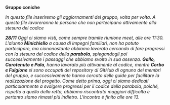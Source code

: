 **Gruppo coniche**

*In questo file inseriremo gli aggiornamenti del gruppo, volta per volta. A questo file lavoreranno le persone che non partecipano attivamente alla stesura del codice*

***28/11**
Oggi ci siamo visti, come sempre tramite riunione meet, alle ore 11:30. L'alunno **Minichiello** a causa di impegni familiari, non ha potuto partecipare, ma ciononostante abbiamo lavorato cercando di fare progressi con la stesura del codice della **parabola**, spiegandogli poi successivamente i passaggi che abbiamo svolto in sua assenza.
**Gallo, Carotenuto e Pala**, hanno lavorato più attivamente al codice, mentre **Corbo e Fulgione** si sono occupati dei repository di GitHub di ognuno dei membri del gruppo, e successivamente hanno cercato delle guide per facilitare la realizzazione del progetto.
Come detto prima, oggi ci siamo dedicati particolarmente a svolgere progressi per il codice della parabola, poiché, rispetto a quello della retta, abbiamo riscontrato maggiori difficolta e pertanto siamo rimasti più indietro.
L'incontro è finito alle ore 13.*
